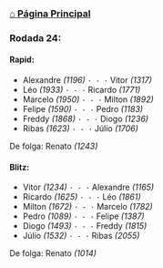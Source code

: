 ### [⌂ Página Principal](https://grupo-de-xadrez.github.io/)

### Rodada 24:

#### Rapid:

* Alexandre *(1196)* `· - ·` Vitor *(1317)*  
* Léo *(1933)* `· - ·` Ricardo *(1771)*  
* Marcelo *(1950)* `· - ·` Milton *(1892)*  
* Felipe *(1590)* `· - ·` Pedro *(1183)*  
* Freddy *(1868)* `· - ·` Diogo *(1236)*  
* Ribas *(1623)* `· - ·` Júlio *(1706)*  

De folga: Renato *(1243)*

#### Blitz:

* Vitor *(1234)* `· - ·` Alexandre *(1165)*  
* Ricardo *(1625)* `· - ·` Léo *(1861)*  
* Milton *(1672)* `· - ·` Marcelo *(1782)*  
* Pedro *(1089)* `· - ·` Felipe *(1387)*  
* Diogo *(1493)* `· - ·` Freddy *(1815)*  
* Júlio *(1532)* `· - ·` Ribas *(2055)*  

De folga: Renato *(1014)*

